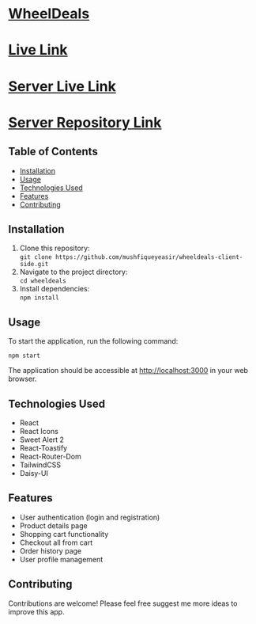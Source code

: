 <!DOCTYPE html>
<html>

  <body>
    <a href="https://wheeldeals.netlify.app/"><h1>WheelDeals</h1> </a>
    <h1><a href="https://wheeldeals.netlify.app/">Live Link</a></h1>
     <h1><a href="https://wheeldeals-server-side.vercel.app/">Server Live Link</a></h1>
       <h1><a href="https://github.com/mushfiqueyeasir/wheeldeals-server-side">Server Repository Link</a></h1>
    <h2>Table of Contents</h2>
    <ul>
      <li><a href="#installation">Installation</a></li>
      <li><a href="#usage">Usage</a></li>
      <li><a href="#technologies-used">Technologies Used</a></li>
      <li><a href="#features">Features</a></li>
      <li><a href="#contributing">Contributing</a></li>
    </ul>
    <h2 id="installation">Installation</h2>
    <ol>
      <li>Clone this repository:<br>
        <code>git clone https://github.com/mushfiqueyeasir/wheeldeals-client-side.git</code></li>
      <li>Navigate to the project directory:<br>
        <code>cd wheeldeals</code></li>
      <li>Install dependencies:<br>
        <code>npm install</code></li>
    </ol>
    <h2 id="usage">Usage</h2>
    <p>To start the application, run the following command:</p>
    <code>npm start</code>
    <p>The application should be accessible at <a href="http://localhost:3000">http://localhost:3000</a> in your web browser.</p>
    <h2 id="technologies-used">Technologies Used</h2>
    <ul>
      <li>React</li>
      <li>React Icons</li>
      <li>Sweet Alert 2</li>
      <li>React-Toastify</li>
      <li>React-Router-Dom</li>
      <li>TailwindCSS</li>
      <li>Daisy-UI</li>
    </ul>
    <h2 id="features">Features</h2>
    <ul>
      <li>User authentication (login and registration)</li>
      <li>Product details page</li>
      <li>Shopping cart functionality</li>
      <li>Checkout all from cart</li>
      <li>Order history page</li>
      <li>User profile management</li>
    </ul>
    <h2 id="contributing">Contributing</h2>
    <p>Contributions are welcome! Please feel free suggest me more ideas to improve this app.</p>
    
  </body>
</html>
